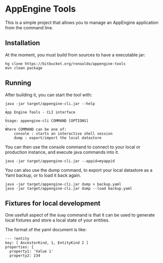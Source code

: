 # AppEngine Tools

This is a simple project that allows you to manage
an AppEngine application from the command line.

## Installation

At the moment, you must build from sources to have a
executable jar:

	hg clone https://bitbucket.org/ronoaldo/appengine-tools
	mvn clean package

## Running

After building it, you can start the tool with:

	java -jar target/appengine-cli.jar --help
	.
	App Engine Tools - CLI interface
	.
	Usage: appengine-cli COMMAND [OPTIONS]
	.
	Where COMMAND can be one of:
		console : starts an interactive shell session
		dump : export/import the local datastore

You can then use the console command to connect to
your local or production instance, and execute java
commands into it.

	java -jar target/appengine-cli.jar --appid=myappid

You can also use the dump command, to export your local
datastore as a Yaml backup, or to load it back again.

	java -jar target/appengine-cli.jar dump > backup.yaml
	java -jar target/appengine-cli.jar dump --load backup.yaml

## Fixtures for local development

One usefull aspect of the ```dump``` command is that it can be used
to generate local fixtures and store a local state of your entities.

The format of the yaml document is like:

	--- !entity
	key: [ AncestorKind, 1, EntityKind 2 ]
	properties: {
	  property1: 'Value 1'
	  property2: 234
